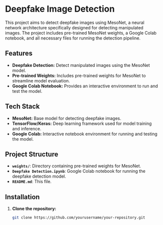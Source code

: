 # Deepfake Image Detection 

This project aims to detect deepfake images using MesoNet, a neural network architecture specifically designed for detecting manipulated images. The project includes pre-trained MesoNet weights, a Google Colab notebook, and all necessary files for running the detection pipeline.

## Features

- **Deepfake Detection:** Detect manipulated images using the MesoNet model.
- **Pre-trained Weights:** Includes pre-trained weights for MesoNet to streamline model evaluation.
- **Google Colab Notebook:** Provides an interactive environment to run and test the model.

## Tech Stack

- **MesoNet:** Base model for detecting deepfake images.
- **TensorFlow/Keras:** Deep learning framework used for model training and inference.
- **Google Colab:** Interactive notebook environment for running and testing the model.

## Project Structure

- **`weights/`**: Directory containing pre-trained weights for MesoNet.
- **`Deepfake Detection.ipynb`**: Google Colab notebook for running the deepfake detection model.
- **`README.md`**: This file.

## Installation

1. **Clone the repository:**

   ```bash
   git clone https://github.com/yourusername/your-repository.git
